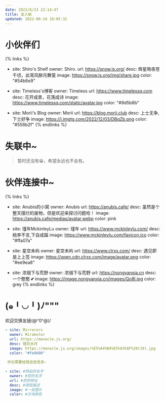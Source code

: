 ```yaml
---
date: 2022/6/23 22:14:47
title: 友人帐
updated: 2022-08-24 10:05:32
---
```

# 小伙伴们
{% links %}
- site: Shiro's Shelf
  owner: Shiro.
  url: https://snow.js.org/
  desc: 辉星皓夜苍千顷，此宵风醉月舞萤
  image: https://snow.js.org/img/share.jpg
  color: "#54b6e9"
  
- site: Timeless's博客
  owner: Timeless
  url: https://www.timelessq.com
  desc: 花开成景，花落成诗 
  image: https://www.timelessq.com/static/avatar.jpg
  color: "#9d5b8b"
  
- site: Morii's Blog
  owner: Morii
  url: https://blog.morii.club
  desc: 上士无争,下士好争
  image: https://i.imgtg.com/2022/12/03/DBqZb.png
  color: "#556b2f"
{% endlinks %}

# 失联中~
> 暂时还没有😀，希望永远也不会有。

# 伙伴连接中~
{% links %}
  
- site: Anubis的小窝
  owner: Anubis
  url: https://anubis.cafe/
  desc: 虽然是个整天摆烂的废物，但是欢迎来探讨问题哈！
  image: https://anubis.cafe/medias/avatar.webp
  color: pink
  
- site: 瑾年MckinleyLu
  owner: 瑾年
  url: https://www.mckinleylu.com/
  desc: 桃李不言,下自成蹊
  image: https://www.mckinleylu.com/favicon.ico
  color: "#ffa07a"
  
- site: 星空未屿
  owner: 星空未屿
  url: https://www.clrxx.com/
  desc: 遇见即是上上签
  image: https://open.cdn.clrxx.com/image/avatar.png
  color: "#ee9ea8"
  
- site: 浓烟下与荒野
  owner: 浓烟下与荒野
  url: https://nongyanxia.cn
  desc: 一个憨憨 💕
  image: https://image.nongyanxia.cn/images/Qo8l.jpg
  color: grey
{% endlinks %}

# (๑╹◡╹)ﾉ"""
欢迎交换友链\(@^0^@)/  
```yml
- site: Mirrorors
  owner: Mirakelor
  url: https://monocle.js.org/
  desc: 镜花水月
  image: https://monocle.js.org/images/%E5%A4%B4%E5%83%8F%20(19).jpg
  color: "#fe9600"
  
 你也需要给我这些信息~
 
- site: #网站的名字
  owner: #您的名字
  url: #您的网址
  desc: #简短描述
  image: #一张图片
  color: #方块颜色
```